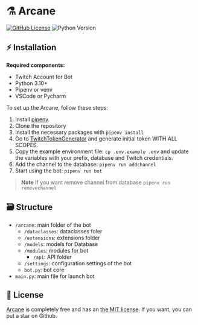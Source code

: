 # ⚗️ Arcane
[![GitHub License](https://img.shields.io/github/license/haxgun/Arcane)](https://github.com/haxgun/Arcane/blob/main/LICENSE)
![Python Version](https://img.shields.io/badge/Python-3.10+-informational.svg)

## ⚡️ Installation
**Required components:**
- Twitch Account for Bot
- Python 3.10+
- Pipenv or venv
- VSCode or Pycharm

To set up the Arcane, follow these steps:
1. Install [pipenv](https://pipenv.pypa.io/en/latest/).
2. Clone the repository
3. Install the necessary packages with `pipenv install`
4. Go to [TwitchTokenGenerator](https://twitchtokengenerator.com/) and generate initial token WITH ALL SCOPES.
5. Copy the example environment file: `cp .env.example .env` and update the variables with your prefix, database and Twitch credentials.
6. Add the channel to the database: `pipenv run addchannel`
7. Start using the bot: `pipenv run bot`

> **Note**
> If you want remove channel from database
> `pipenv run removechannel `

## 🗃️ Structure
* `/arcane`: main folder of the bot 
    * `/dataclasses`: dataclasses foler
    * `/extensions`: extensions folder
    * `/models`: models for Database
    * `/modules`: modules for bot
        * `/api`: API folder
    * `/settings`: configuration settings of the bot
    * `bot.py`: bot core
* `main.py`: main file for launch bot

## 📄 License
[Arcane](https://github.com/haxgun/Arcane) is completely free and has an [the MIT license](https://github.com/haxgun/Arcane/blob/main/LICENSE). If you want, you can put a star on Github.
